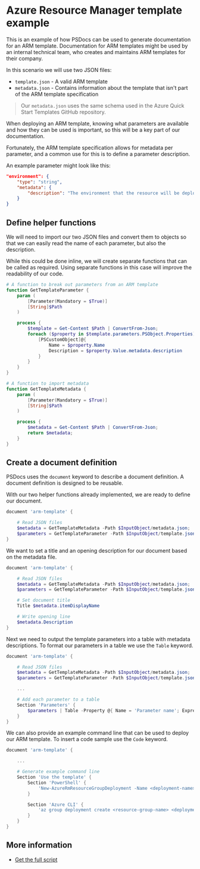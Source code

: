 # Azure Resource Manager template example

This is an example of how PSDocs can be used to generate documentation for an ARM template. Documentation for ARM templates might be used by an internal technical team, who creates and maintains ARM templates for their company.

In this scenario we will use two JSON files:

- `template.json` - A valid ARM template
- `metadata.json` - Contains information about the template that isn't part of the ARM template specification

> Our `metadata.json` uses the same schema used in the Azure Quick Start Templates GitHub repository.

When deploying an ARM template, knowing what parameters are available and how they can be used is important, so this will be a key part of our documentation.

Fortunately, the ARM template specification allows for metadata per parameter, and a common use for this is to define a parameter description.

An example parameter might look like this:

```json
"environment": {
    "type": "string",
    "metadata": {
        "description": "The environment that the resource will be deployed to. Either production or internal."
    }
}
```

## Define helper functions

We will need to import our two JSON files and convert them to objects so that we can easily read the name of each parameter, but also the description.

While this could be done inline, we will create separate functions that can be called as required. Using separate functions in this case will improve the readability of our code.

```powershell
# A function to break out parameters from an ARM template
function GetTemplateParameter {
    param (
        [Parameter(Mandatory = $True)]
        [String]$Path
    )

    process {
        $template = Get-Content $Path | ConvertFrom-Json;
        foreach ($property in $template.parameters.PSObject.Properties) {
            [PSCustomObject]@{
                Name = $property.Name
                Description = $property.Value.metadata.description
            }
        }
    }
}

# A function to import metadata
function GetTemplateMetadata {
    param (
        [Parameter(Mandatory = $True)]
        [String]$Path
    )

    process {
        $metadata = Get-Content $Path | ConvertFrom-Json;
        return $metadata;
    }
}
```

## Create a document definition

PSDocs uses the `document` keyword to describe a document definition. A document definition is designed to be reusable.

With our two helper functions already implemented, we are ready to define our document.

```powershell
document 'arm-template' {

    # Read JSON files
    $metadata = GetTemplateMetadata -Path $InputObject/metadata.json;
    $parameters = GetTemplateParameter -Path $InputObject/template.json;
}
```

We want to set a title and an opening description for our document based on the metadata file.

```powershell
document 'arm-template' {

    # Read JSON files
    $metadata = GetTemplateMetadata -Path $InputObject/metadata.json;
    $parameters = GetTemplateParameter -Path $InputObject/template.json;

    # Set document title
    Title $metadata.itemDisplayName

    # Write opening line
    $metadata.Description
}
```

Next we need to output the template parameters into a table with metadata descriptions. To format our parameters in a table we use the `Table` keyword.

```powershell
document 'arm-template' {

    # Read JSON files
    $metadata = GetTemplateMetadata -Path $InputObject/metadata.json;
    $parameters = GetTemplateParameter -Path $InputObject/template.json;

    ...

    # Add each parameter to a table
    Section 'Parameters' {
        $parameters | Table -Property @{ Name = 'Parameter name'; Expression = { $_.Name }},Description
    }
}
```

We can also provide an example command line that can be used to deploy our ARM template. To insert a code sample use the `Code` keyword.

```powershell
document 'arm-template' {

    ...

    # Generate example command line
    Section 'Use the template' {
        Section 'PowerShell' {
            'New-AzureRmResourceGroupDeployment -Name <deployment-name> -ResourceGroupName <resource-group-name> -TemplateFile <path-to-template>' | Code powershell
        }

        Section 'Azure CLI' {
            'az group deployment create <resource-group-name> <deployment-name> --template-file <path-to-template>' | Code text
        }
    }
}
```

## More information

- [Get the full script](arm-template.doc.ps1)
